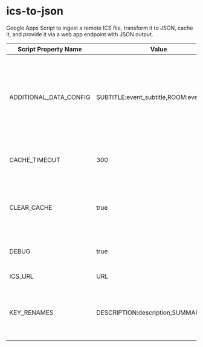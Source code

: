 # ics-to-json

Google Apps Script to ingest a remote ICS file, transform it to JSON, cache it, and provide it via a web app endpoint with JSON output.

| Script Property Name   | Value                                   | Description                                                                                                             |
| ---------------------- | --------------------------------------- | ----------------------------------------------------------------------------------------------------------------------- |
| ADDITIONAL_DATA_CONFIG | SUBTITLE:event_subtitle,ROOM:event_room | Collects text wrapped in the named CSS class from a given event's URL and assigns it as the value to the specified key. |
| CACHE_TIMEOUT          | 300                                     | Maximum age of cached data until it is regenerated.                                                                     |
| CLEAR_CACHE            | true                                    | Set to true to clear cache on next run, reverts itself to false after success.                                          |
| DEBUG                  | true                                    | Exposes verbose logging in the console.                                                                                 |
| ICS_URL                | URL                                     | Source of ICS data.                                                                                                     |
| KEY_RENAMES            | DESCRIPTION:description,SUMMARY:title   | Replaces key names derived from the ICS file with custom string.                                                        |
